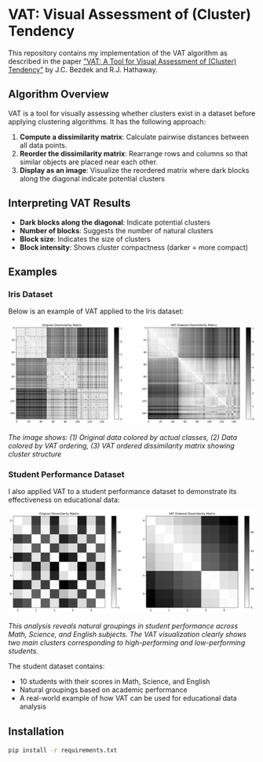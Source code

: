# VAT: Visual Assessment of (Cluster) Tendency

This repository contains my implementation of the VAT algorithm as described in the paper ["VAT: A Tool for Visual Assessment of (Cluster) Tendency"](https://www.researchgate.net/publication/3950332_VAT_A_tool_for_visual_assessment_of_cluster_tendency) by J.C. Bezdek and R.J. Hathaway.

## Algorithm Overview

VAT is a tool for visually assessing whether clusters exist in a dataset before applying clustering algorithms. It has the following approach:

1. **Compute a dissimilarity matrix**: Calculate pairwise distances between all data points.
2. **Reorder the dissimilarity matrix**: Rearrange rows and columns so that similar objects are placed near each other.
3. **Display as an image**: Visualize the reordered matrix where dark blocks along the diagonal indicate potential clusters

## Interpreting VAT Results

- **Dark blocks along the diagonal**: Indicate potential clusters
- **Number of blocks**: Suggests the number of natural clusters
- **Block size**: Indicates the size of clusters
- **Block intensity**: Shows cluster compactness (darker = more compact)

## Examples

### Iris Dataset

Below is an example of VAT applied to the Iris dataset:

![VAT Example](results/vat_iris_example.png)

*The image shows: (1) Original data colored by actual classes, (2) Data colored by VAT ordering, (3) VAT ordered dissimilarity matrix showing cluster structure*

### Student Performance Dataset

I also applied VAT to a student performance dataset to demonstrate its effectiveness on educational data:

![Student Performance VAT](results/students_score.png)

*This analysis reveals natural groupings in student performance across Math, Science, and English subjects. The VAT visualization clearly shows two main clusters corresponding to high-performing and low-performing students.*

The student dataset contains:
- 10 students with their scores in Math, Science, and English
- Natural groupings based on academic performance
- A real-world example of how VAT can be used for educational data analysis

## Installation

```bash
pip install -r requirements.txt